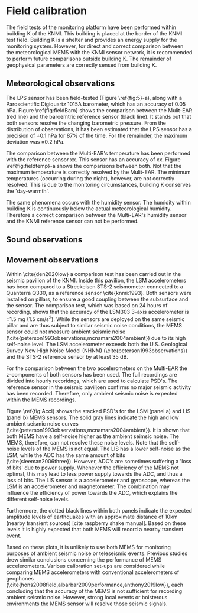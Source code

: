 # Field calibration

The field tests of the monitoring platform have been performed within building K of the KNMI. This building is placed at the border of the KNMI test field. Building K is a shelter and provides an energy supply for the monitoring system. However, for direct and correct comparison between the meteorological MEMS with the KNMI sensor network, it is recommended to perform future comparisons outside building K. The remainder of geophysical parameters are correctly sensed from building K.

## Meteorological observations
The LPS sensor has been field-tested (Figure \ref{fig:5}-a), along with a Paroscientific Digiquartz 1015A barometer, which has an accuracy of 0.05 hPa. Figure \ref{fig:fieldBaro} shows the comparison between the Mulit-EAR (red line) and the baroemtric reference sensor (black line). It stands out that both sensors resolve the changing barometric pressure. From the distribution of observations, it has been estimated that the LPS sensor has a precision of $\pm 0.1$ hPa for $87\%$ of the time. For the remainder, the maximum deviation was $\pm 0.2$ hPa. 

The comparison between the Multi-EAR's temperature has been performed with the reference sensor xx. This sensor has an accuracy of xx. Figure \ref{fig:fieldtemp}-a shows the comparisons between both. Not that the maximum temperature is correctly resolved by the Mulit-EAR. The minimum temperatures (occurring during the night), however, are not correctly resolved. This is due to the monitoring circumstances, building K conserves the 'day-warmth'.

The same phenomena occurs with the humidity sensor. The humidity within building K is continuously below the actual meteorological humidity. Therefore a correct comparison between the Multi-EAR's humidity sensor and the KNMI reference sensor can not be performed. 
 
## Sound observations


## Movement observations

Within \cite{den2020low} a comparison test has been carried out in the seismic pavilion of the KNMI. Inside this pavilion, the LSM accelerometers has been compared to a Streckeisen STS-2 seismometer connected to a Quanterra Q330, as a reference sensor \cite{knmi:1993}. Both sensors were installed on pillars, to ensure a good coupling between the subsurface and the sensor. The comparison test, which was based on 24 hours of recording, shows that the accuracy of the LSM303 3-axis accelerometer is $\pm1.5$ mg ($1.5 \text{ cm/s}^{2}$). While the sensors are deployed on the same seismic pillar and are thus subject to similar seismic noise conditions, the MEMS sensor could not measure ambient seismic noise (\cite{peterson1993observations,mcnamara2004ambient}) due to its high self-noise level. The LSM accelerometer exceeds both the U.S. Geological Survey New High Noise Model (NHNM) (\cite{peterson1993observations}) and the STS-2 reference sensor by at least 35 dB.

For the comparison between the two accelerometers on the Multi-EAR the z-components of both sensors has been used. The full recordings are divided into hourly recoridngs, which are used to calculate PSD's. The reference sensor in the seismic paviljoen confirms no major seismic activity has been recorded. Therefore, only ambient seismic noise is expected within the MEMS recordings. 

Figure \ref{fig:Accl} shows the stacked PSD's for the LSM (panel a) and LIS (panel b) MEMS sensors. The solid gray lines indicate the high and low ambient seismic noise curves (\cite{peterson1993observations,mcnamara2004ambient}). It is shown that both MEMS have a self-noise higher as the ambient seimsic noise. The MEMS, therefore, can not resolve these noise levels. Note that the self-noise levels of the MEMS is not equal. The LIS has a lower self-noise as the LSM, while the ADC has the same amount of bits (\cite{sleeman2006three}). However, ADC's are sometimes suffering a 'loss of bits' due to power supply. Whenever the efficiency of the MEMS not optimal, this may lead to less power supply towards the ADC, and thus a loss of bits. The LIS sensor is a accelerometer and gyroscope, whereas the LSM is an accelerometer and magnetometer. The combination may influence the efficiency of power towards the ADC, which explains the different self-noise levels.

Furthermore, the dotted black lines within both panels indicate the expected amplitude levels of earthquakes with an approximate distance of 10km (nearby transient sources) [cite raspberry shake manual]. Based on these levels it is highly expected that both MEMS will record a nearby transient event. 

Based on these plots, it is unlikely to use both MEMS for monitoring purposes of ambient seismic noise or teleseismic events. Previous studies drew similar conclusions concerning the performance of MEMS accelerometers. Various calibration set-ups are considered while comparing MEMS accelerometers with conventional accelerometers of geophones (\cite{hons2008field,albarbar2009performance,anthony2019low}), each concluding that the accuracy of the MEMS is not sufficient for recording ambient seismic noise. However, strong local events or boisterous environments the MEMS sensor will resolve those seismic signals.


